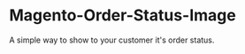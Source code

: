 Magento-Order-Status-Image
==========================

A simple way to show to your customer it's order status. 
